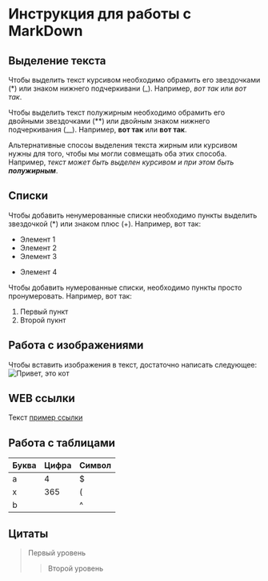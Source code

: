 # Инструкция для работы с MarkDown
## Выделение текста
Чтобы выделить текст курсивом необходимо обрамить его звездочками (*) или знаком нижнего подчеркивани (_). Например, *вот так* или _вот так_.

Чтобы выделить текст полужирным необходимо обрамить его двойными звездочками (**) или двойным знаком нижнего подчеркивания (__). Например, **вот так** или __вот так__.

Альтернативные спосоы выделения текста жирным или курсивом нужны для того, чтобы мы могли совмещать оба этих способа. Например, _текст может быть выделен курсивом и при этом быть **полужирным**_.

## Списки

Чтобы добавить ненумерованные списки необходимо пункты выделить звездочкой (*) или знаком плюс (+).
Например, вот так:
* Элемент 1
* Элемент 2
* Элемент 3
+ Элемент 4

Чтобы добавить нумерованные списки, необходимо пункты просто пронумеровать.
Например, вот так:
1. Первый пункт
2. Второй пукнт

## Работа с изображениями

Чтобы вставить изображения в текст, достаточно написать следующее:
![Привет, это кот](kot.jpg)

## WEB ссылки
Текст [пример ссылки](http.example.com "Всплывающая подсказка")

## Работа с таблицами
Буква | Цифра | Символ
---|---|---
a      | 4     | $
x      | 365    | (
b      |       | ^  

## Цитаты
> Первый уровень
>> Второй уровень
